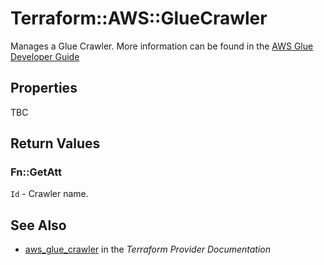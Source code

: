 # Terraform::AWS::GlueCrawler

Manages a Glue Crawler. More information can be found in the [AWS Glue Developer Guide](https://docs.aws.amazon.com/glue/latest/dg/add-crawler.html)

## Properties

TBC

## Return Values

### Fn::GetAtt

`Id` - Crawler name.

## See Also

* [aws_glue_crawler](https://www.terraform.io/docs/providers/aws/r/glue_crawler.html) in the _Terraform Provider Documentation_